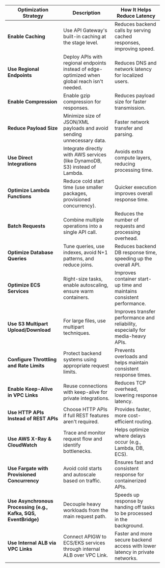 
| **Optimization Strategy**                      | **Description**                                                                 | **How It Helps Reduce Latency**                                                       |
|------------------------------------------------|----------------------------------------------------------------------------------|----------------------------------------------------------------------------------------|
| **Enable Caching**                             | Use API Gateway's built-in caching at the stage level.                          | Reduces backend calls by serving cached responses, improving speed.                  |
| **Use Regional Endpoints**                     | Deploy APIs with regional endpoints instead of edge-optimized when global reach isn't needed. | Reduces DNS and network latency for localized users.                                 |
| **Enable Compression**                         | Enable gzip compression for responses.                                          | Reduces payload size for faster transmission.                                         |
| **Reduce Payload Size**                        | Minimize size of JSON/XML payloads and avoid sending unnecessary data.          | Faster network transfer and parsing.                                                  |
| **Use Direct Integrations**                    | Integrate directly with AWS services (like DynamoDB, S3) instead of Lambda.     | Avoids extra compute layers, reducing processing time.                                |
| **Optimize Lambda Functions**                  | Reduce cold start time (use smaller packages, provisioned concurrency).         | Quicker execution improves overall response time.                                     |
| **Batch Requests**                             | Combine multiple operations into a single API call.                             | Reduces the number of requests and processing overhead.                               |
| **Optimize Database Queries**                  | Tune queries, use indexes, avoid N+1 patterns, and reduce joins.                | Reduces backend DB response time, speeding up the overall API.                        |
| **Optimize ECS Services**                      | Right-size tasks, enable autoscaling, ensure warm containers.                   | Improves container start-up time and maintains consistent performance.                |
| **Use S3 Multipart Upload/Download**           | For large files, use multipart techniques.                                      | Improves transfer performance and reliability, especially for media-heavy APIs.       |
| **Configure Throttling and Rate Limits**       | Protect backend systems using appropriate request limits.                       | Prevents overloads and helps maintain consistent response times.                      |
| **Enable Keep-Alive in VPC Links**             | Reuse connections with keep-alive for private integrations.                     | Reduces TCP overhead, lowering response latency.                                      |
| **Use HTTP APIs Instead of REST APIs**         | Choose HTTP APIs if full REST features aren't required.                         | Provides faster, more cost-efficient routing.                                         |
| **Use AWS X-Ray & CloudWatch**                 | Trace and monitor request flow and identify bottlenecks.                        | Helps optimize where delays occur (e.g., Lambda, DB, ECS).                            |
| **Use Fargate with Provisioned Concurrency**   | Avoid cold starts and autoscale based on traffic.                               | Ensures fast and consistent response for containerized APIs.                          |
| **Use Asynchronous Processing (e.g., Kafka, SQS, EventBridge)** | Decouple heavy workloads from the main request path.           | Speeds up response by handing off tasks to be processed in the background.            |
| **Use Internal ALB via VPC Links**             | Connect APIGW to ECS/EKS services through internal ALB over VPC Link.           | Faster and more secure backend access with lower latency in private networks.         |
